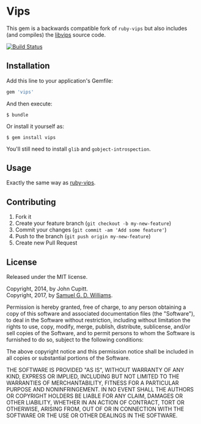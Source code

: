 # Vips

This gem is a backwards compatible fork of `ruby-vips` but also includes (and compiles) the [libvips] source code.

[![Build Status](https://secure.travis-ci.org/ioquatix/vips.svg)](http://travis-ci.org/ioquatix/vips)

[libvips]: https://jcupitt.github.io/libvips

## Installation

Add this line to your application's Gemfile:

```ruby
gem 'vips'
```

And then execute:

	$ bundle

Or install it yourself as:

	$ gem install vips

You'll still need to install `glib` and `gobject-introspection`.

## Usage

Exactly the same way as [ruby-vips].

[ruby-vips]: https://github.com/jcupitt/ruby-vips

## Contributing

1. Fork it
2. Create your feature branch (`git checkout -b my-new-feature`)
3. Commit your changes (`git commit -am 'Add some feature'`)
4. Push to the branch (`git push origin my-new-feature`)
5. Create new Pull Request

## License

Released under the MIT license.

Copyright, 2014, by John Cupitt.  
Copyright, 2017, by [Samuel G. D. Williams](http://www.codeotaku.com/samuel-williams).  

Permission is hereby granted, free of charge, to any person obtaining a copy
of this software and associated documentation files (the "Software"), to deal
in the Software without restriction, including without limitation the rights
to use, copy, modify, merge, publish, distribute, sublicense, and/or sell
copies of the Software, and to permit persons to whom the Software is
furnished to do so, subject to the following conditions:

The above copyright notice and this permission notice shall be included in
all copies or substantial portions of the Software.

THE SOFTWARE IS PROVIDED "AS IS", WITHOUT WARRANTY OF ANY KIND, EXPRESS OR
IMPLIED, INCLUDING BUT NOT LIMITED TO THE WARRANTIES OF MERCHANTABILITY,
FITNESS FOR A PARTICULAR PURPOSE AND NONINFRINGEMENT. IN NO EVENT SHALL THE
AUTHORS OR COPYRIGHT HOLDERS BE LIABLE FOR ANY CLAIM, DAMAGES OR OTHER
LIABILITY, WHETHER IN AN ACTION OF CONTRACT, TORT OR OTHERWISE, ARISING FROM,
OUT OF OR IN CONNECTION WITH THE SOFTWARE OR THE USE OR OTHER DEALINGS IN
THE SOFTWARE.

